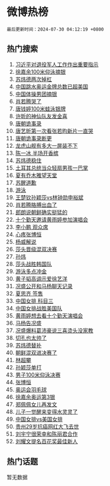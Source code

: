 # 微博热榜

`最后更新时间：2024-07-30 04:12:19 +0800`

## 热门搜索

1. [习近平对退役军人工作作出重要指示](https://m.weibo.cn/search?containerid=100103type%3D1%26t%3D10%26q%3D%23%E4%B9%A0%E8%BF%91%E5%B9%B3%E5%AF%B9%E9%80%80%E5%BD%B9%E5%86%9B%E4%BA%BA%E5%B7%A5%E4%BD%9C%E4%BD%9C%E5%87%BA%E9%87%8D%E8%A6%81%E6%8C%87%E7%A4%BA%23&stream_entry_id=51&isnewpage=1&extparam=seat%3D1%26c_type%3D51%26pos%3D0%26q%3D%2523%25E4%25B9%25A0%25E8%25BF%2591%25E5%25B9%25B3%25E5%25AF%25B9%25E9%2580%2580%25E5%25BD%25B9%25E5%2586%259B%25E4%25BA%25BA%25E5%25B7%25A5%25E4%25BD%259C%25E4%25BD%259C%25E5%2587%25BA%25E9%2587%258D%25E8%25A6%2581%25E6%258C%2587%25E7%25A4%25BA%2523%26cate%3D10103%26dgr%3D0%26filter_type%3Drealtimehot%26stream_entry_id%3D51%26display_time%3D1722283938%26pre_seqid%3D1722283938094014498123)
1. [徐嘉余100米仰泳摘银](https://m.weibo.cn/search?containerid=100103type%3D1%26t%3D10%26q%3D%23%E5%BE%90%E5%98%89%E4%BD%99100%E7%B1%B3%E4%BB%B0%E6%B3%B3%E6%91%98%E9%93%B6%23&stream_entry_id=31&isnewpage=1&extparam=seat%3D1%26c_type%3D31%26flag%3D1%26cate%3D5001%26lcate%3D5001%26band_rank%3D1%26pos%3D0%26q%3D%2523%25E5%25BE%2590%25E5%2598%2589%25E4%25BD%2599100%25E7%25B1%25B3%25E4%25BB%25B0%25E6%25B3%25B3%25E6%2591%2598%25E9%2593%25B6%2523%26stream_entry_id%3D31%26dgr%3D0%26filter_type%3Drealtimehot%26realpos%3D1%26display_time%3D1722283938%26pre_seqid%3D1722283938094014498123)
1. [苏炜德两次掉杠](https://m.weibo.cn/search?containerid=100103type%3D1%26t%3D10%26q%3D%23%E8%8B%8F%E7%82%9C%E5%BE%B7%E4%B8%A4%E6%AC%A1%E6%8E%89%E6%9D%A0%23&stream_entry_id=31&isnewpage=1&extparam=seat%3D1%26c_type%3D31%26flag%3D2%26cate%3D5001%26lcate%3D5001%26band_rank%3D2%26pos%3D1%26q%3D%2523%25E8%258B%258F%25E7%2582%259C%25E5%25BE%25B7%25E4%25B8%25A4%25E6%25AC%25A1%25E6%258E%2589%25E6%259D%25A0%2523%26stream_entry_id%3D31%26dgr%3D0%26filter_type%3Drealtimehot%26realpos%3D2%26display_time%3D1722283938%26pre_seqid%3D1722283938094014498123)
1. [中国跳水奥运金牌总数已超美国](https://m.weibo.cn/search?containerid=100103type%3D1%26t%3D10%26q%3D%23%E4%B8%AD%E5%9B%BD%E8%B7%B3%E6%B0%B4%E5%A5%A5%E8%BF%90%E9%87%91%E7%89%8C%E6%80%BB%E6%95%B0%E5%B7%B2%E8%B6%85%E7%BE%8E%E5%9B%BD%23&stream_entry_id=31&isnewpage=1&extparam=seat%3D1%26c_type%3D31%26flag%3D0%26cate%3D5001%26lcate%3D5001%26band_rank%3D3%26pos%3D2%26q%3D%2523%25E4%25B8%25AD%25E5%259B%25BD%25E8%25B7%25B3%25E6%25B0%25B4%25E5%25A5%25A5%25E8%25BF%2590%25E9%2587%2591%25E7%2589%258C%25E6%2580%25BB%25E6%2595%25B0%25E5%25B7%25B2%25E8%25B6%2585%25E7%25BE%258E%25E5%259B%25BD%2523%26stream_entry_id%3D31%26dgr%3D0%26filter_type%3Drealtimehot%26realpos%3D3%26display_time%3D1722283938%26pre_seqid%3D1722283938094014498123)
1. [中国体操男团摘银](https://m.weibo.cn/search?containerid=100103type%3D1%26t%3D10%26q%3D%23%E4%B8%AD%E5%9B%BD%E4%BD%93%E6%93%8D%E7%94%B7%E5%9B%A2%E6%91%98%E9%93%B6%23&stream_entry_id=31&isnewpage=1&extparam=seat%3D1%26c_type%3D31%26flag%3D16%26cate%3D5001%26lcate%3D5001%26band_rank%3D4%26pos%3D3%26q%3D%2523%25E4%25B8%25AD%25E5%259B%25BD%25E4%25BD%2593%25E6%2593%258D%25E7%2594%25B7%25E5%259B%25A2%25E6%2591%2598%25E9%2593%25B6%2523%26stream_entry_id%3D31%26dgr%3D0%26filter_type%3Drealtimehot%26realpos%3D4%26display_time%3D1722283938%26pre_seqid%3D1722283938094014498123)
1. [肖若腾哭了](https://m.weibo.cn/search?containerid=100103type%3D1%26t%3D10%26q%3D%23%E8%82%96%E8%8B%A5%E8%85%BE%E5%93%AD%E4%BA%86%23&stream_entry_id=31&isnewpage=1&extparam=seat%3D1%26c_type%3D31%26flag%3D2%26cate%3D5001%26lcate%3D5001%26band_rank%3D5%26pos%3D4%26q%3D%2523%25E8%2582%2596%25E8%258B%25A5%25E8%2585%25BE%25E5%2593%25AD%25E4%25BA%2586%2523%26stream_entry_id%3D31%26dgr%3D0%26filter_type%3Drealtimehot%26realpos%3D5%26display_time%3D1722283938%26pre_seqid%3D1722283938094014498123)
1. [唐钱婷100米蛙泳银牌](https://m.weibo.cn/search?containerid=100103type%3D1%26t%3D10%26q%3D%E5%94%90%E9%92%B1%E5%A9%B7100%E7%B1%B3%E8%9B%99%E6%B3%B3%E9%93%B6%E7%89%8C&stream_entry_id=31&isnewpage=1&extparam=seat%3D1%26c_type%3D31%26flag%3D1%26cate%3D5001%26lcate%3D5001%26band_rank%3D6%26pos%3D5%26q%3D%25E5%2594%2590%25E9%2592%25B1%25E5%25A9%25B7100%25E7%25B1%25B3%25E8%259B%2599%25E6%25B3%25B3%25E9%2593%25B6%25E7%2589%258C%26stream_entry_id%3D31%26dgr%3D0%26filter_type%3Drealtimehot%26realpos%3D6%26display_time%3D1722283938%26pre_seqid%3D1722283938094014498123)
1. [许昕的神仙队友发金喜](https://m.weibo.cn/search?containerid=100103type%3D1%26t%3D10%26q%3D%23%E8%AE%B8%E6%98%95%E7%9A%84%E7%A5%9E%E4%BB%99%E9%98%9F%E5%8F%8B%E5%8F%91%E9%87%91%E5%96%9C%23&stream_entry_id=31&isnewpage=1&extparam=seat%3D1%26c_type%3D31%26cate%3D5001%26lcate%3D5001%26stream_entry_id%3D31%26topic_ad%3D1%26pos%3D6%26filter_type%3Drealtimehot%26is_ad_pos%3D1%26q%3D%2523%25E8%25AE%25B8%25E6%2598%2595%25E7%259A%2584%25E7%25A5%259E%25E4%25BB%2599%25E9%2598%259F%25E5%258F%258B%25E5%258F%2591%25E9%2587%2591%25E5%2596%259C%2523%26dgr%3D0%26adid%3D248521%26band_rank%3D7%26display_time%3D1722283938%26pre_seqid%3D1722283938094014498123)
1. [唐朝诡事录](https://m.weibo.cn/search?containerid=100103type%3D1%26t%3D10%26q%3D%E5%94%90%E6%9C%9D%E8%AF%A1%E4%BA%8B%E5%BD%95&stream_entry_id=31&isnewpage=1&extparam=seat%3D1%26c_type%3D31%26flag%3D0%26cate%3D5001%26lcate%3D5001%26band_rank%3D7%26pos%3D7%26q%3D%25E5%2594%2590%25E6%259C%259D%25E8%25AF%25A1%25E4%25BA%258B%25E5%25BD%2595%26stream_entry_id%3D31%26dgr%3D0%26filter_type%3Drealtimehot%26realpos%3D7%26display_time%3D1722283938%26pre_seqid%3D1722283938094014498123)
1. [唐艺昕第一次看张若昀新片一直哭](https://m.weibo.cn/search?containerid=100103type%3D1%26t%3D10%26q%3D%23%E5%94%90%E8%89%BA%E6%98%95%E7%AC%AC%E4%B8%80%E6%AC%A1%E7%9C%8B%E5%BC%A0%E8%8B%A5%E6%98%80%E6%96%B0%E7%89%87%E4%B8%80%E7%9B%B4%E5%93%AD%23&stream_entry_id=31&isnewpage=1&extparam=seat%3D1%26c_type%3D31%26flag%3D2%26cate%3D5001%26lcate%3D5001%26band_rank%3D8%26pos%3D8%26q%3D%2523%25E5%2594%2590%25E8%2589%25BA%25E6%2598%2595%25E7%25AC%25AC%25E4%25B8%2580%25E6%25AC%25A1%25E7%259C%258B%25E5%25BC%25A0%25E8%258B%25A5%25E6%2598%2580%25E6%2596%25B0%25E7%2589%2587%25E4%25B8%2580%25E7%259B%25B4%25E5%2593%25AD%2523%26stream_entry_id%3D31%26dgr%3D0%26filter_type%3Drealtimehot%26realpos%3D8%26display_time%3D1722283938%26pre_seqid%3D1722283938094014498123)
1. [唐朝诡事录断更](https://m.weibo.cn/search?containerid=100103type%3D1%26t%3D10%26q%3D%E5%94%90%E6%9C%9D%E8%AF%A1%E4%BA%8B%E5%BD%95%E6%96%AD%E6%9B%B4&stream_entry_id=31&isnewpage=1&extparam=seat%3D1%26c_type%3D31%26flag%3D2%26cate%3D5001%26lcate%3D5001%26band_rank%3D9%26pos%3D9%26q%3D%25E5%2594%2590%25E6%259C%259D%25E8%25AF%25A1%25E4%25BA%258B%25E5%25BD%2595%25E6%2596%25AD%25E6%259B%25B4%26stream_entry_id%3D31%26dgr%3D0%26filter_type%3Drealtimehot%26realpos%3D9%26display_time%3D1722283938%26pre_seqid%3D1722283938094014498123)
1. [龙虎山舰有多大一屏装不下](https://m.weibo.cn/search?containerid=100103type%3D1%26t%3D10%26q%3D%23%E9%BE%99%E8%99%8E%E5%B1%B1%E8%88%B0%E6%9C%89%E5%A4%9A%E5%A4%A7%E4%B8%80%E5%B1%8F%E8%A3%85%E4%B8%8D%E4%B8%8B%23&stream_entry_id=31&isnewpage=1&extparam=seat%3D1%26c_type%3D31%26flag%3D0%26cate%3D5001%26lcate%3D5001%26band_rank%3D10%26pos%3D10%26q%3D%2523%25E9%25BE%2599%25E8%2599%258E%25E5%25B1%25B1%25E8%2588%25B0%25E6%259C%2589%25E5%25A4%259A%25E5%25A4%25A7%25E4%25B8%2580%25E5%25B1%258F%25E8%25A3%2585%25E4%25B8%258D%25E4%25B8%258B%2523%26stream_entry_id%3D31%26dgr%3D0%26filter_type%3Drealtimehot%26realpos%3D10%26display_time%3D1722283938%26pre_seqid%3D1722283938094014498123)
1. [陈一冰 半场开香槟](https://m.weibo.cn/search?containerid=100103type%3D1%26t%3D10%26q%3D%E9%99%88%E4%B8%80%E5%86%B0+%E5%8D%8A%E5%9C%BA%E5%BC%80%E9%A6%99%E6%A7%9F&stream_entry_id=31&isnewpage=1&extparam=seat%3D1%26c_type%3D31%26flag%3D1%26cate%3D5001%26lcate%3D5001%26band_rank%3D11%26pos%3D11%26q%3D%25E9%2599%2588%25E4%25B8%2580%25E5%2586%25B0%2520%25E5%258D%258A%25E5%259C%25BA%25E5%25BC%2580%25E9%25A6%2599%25E6%25A7%259F%26stream_entry_id%3D31%26dgr%3D0%26filter_type%3Drealtimehot%26realpos%3D11%26display_time%3D1722283938%26pre_seqid%3D1722283938094014498123)
1. [苏炜德稳住](https://m.weibo.cn/search?containerid=100103type%3D1%26t%3D10%26q%3D%E8%8B%8F%E7%82%9C%E5%BE%B7%E7%A8%B3%E4%BD%8F&stream_entry_id=31&isnewpage=1&extparam=seat%3D1%26c_type%3D31%26flag%3D0%26cate%3D5001%26lcate%3D5001%26band_rank%3D12%26pos%3D12%26q%3D%25E8%258B%258F%25E7%2582%259C%25E5%25BE%25B7%25E7%25A8%25B3%25E4%25BD%258F%26stream_entry_id%3D31%26dgr%3D0%26filter_type%3Drealtimehot%26realpos%3D12%26display_time%3D1722283938%26pre_seqid%3D1722283938094014498123)
1. [土耳其总统当众轻扇男孩一巴掌](https://m.weibo.cn/search?containerid=100103type%3D1%26t%3D10%26q%3D%23%E5%9C%9F%E8%80%B3%E5%85%B6%E6%80%BB%E7%BB%9F%E5%BD%93%E4%BC%97%E8%BD%BB%E6%89%87%E7%94%B7%E5%AD%A9%E4%B8%80%E5%B7%B4%E6%8E%8C%23&stream_entry_id=31&isnewpage=1&extparam=seat%3D1%26c_type%3D31%26flag%3D0%26cate%3D5001%26lcate%3D5001%26band_rank%3D13%26pos%3D13%26q%3D%2523%25E5%259C%259F%25E8%2580%25B3%25E5%2585%25B6%25E6%2580%25BB%25E7%25BB%259F%25E5%25BD%2593%25E4%25BC%2597%25E8%25BD%25BB%25E6%2589%2587%25E7%2594%25B7%25E5%25AD%25A9%25E4%25B8%2580%25E5%25B7%25B4%25E6%258E%258C%2523%26stream_entry_id%3D31%26dgr%3D0%26filter_type%3Drealtimehot%26realpos%3D13%26display_time%3D1722283938%26pre_seqid%3D1722283938094014498123)
1. [夏有乔木雅望天堂](https://m.weibo.cn/search?containerid=100103type%3D1%26t%3D10%26q%3D%23%E5%A4%8F%E6%9C%89%E4%B9%94%E6%9C%A8%E9%9B%85%E6%9C%9B%E5%A4%A9%E5%A0%82%23&stream_entry_id=31&isnewpage=1&extparam=seat%3D1%26c_type%3D31%26flag%3D0%26cate%3D5001%26lcate%3D5001%26band_rank%3D14%26pos%3D14%26q%3D%2523%25E5%25A4%258F%25E6%259C%2589%25E4%25B9%2594%25E6%259C%25A8%25E9%259B%2585%25E6%259C%259B%25E5%25A4%25A9%25E5%25A0%2582%2523%26stream_entry_id%3D31%26dgr%3D0%26filter_type%3Drealtimehot%26realpos%3D14%26display_time%3D1722283938%26pre_seqid%3D1722283938094014498123)
1. [苏醒道歉](https://m.weibo.cn/search?containerid=100103type%3D1%26t%3D10%26q%3D%23%E8%8B%8F%E9%86%92%E9%81%93%E6%AD%89%23&stream_entry_id=31&isnewpage=1&extparam=seat%3D1%26c_type%3D31%26flag%3D0%26cate%3D5001%26lcate%3D5001%26band_rank%3D15%26pos%3D15%26q%3D%2523%25E8%258B%258F%25E9%2586%2592%25E9%2581%2593%25E6%25AD%2589%2523%26stream_entry_id%3D31%26dgr%3D0%26filter_type%3Drealtimehot%26realpos%3D15%26display_time%3D1722283938%26pre_seqid%3D1722283938094014498123)
1. [游泳](https://m.weibo.cn/search?containerid=100103type%3D1%26t%3D10%26q%3D%E6%B8%B8%E6%B3%B3&stream_entry_id=31&isnewpage=1&extparam=seat%3D1%26c_type%3D31%26flag%3D1%26cate%3D5001%26lcate%3D5001%26band_rank%3D16%26pos%3D16%26q%3D%25E6%25B8%25B8%25E6%25B3%25B3%26stream_entry_id%3D31%26dgr%3D0%26filter_type%3Drealtimehot%26realpos%3D16%26display_time%3D1722283938%26pre_seqid%3D1722283938094014498123)
1. [王楚钦孙颖莎vs林钟勋申裕斌](https://m.weibo.cn/search?containerid=100103type%3D1%26t%3D10%26q%3D%E7%8E%8B%E6%A5%9A%E9%92%A6%E5%AD%99%E9%A2%96%E8%8E%8Evs%E6%9E%97%E9%92%9F%E5%8B%8B%E7%94%B3%E8%A3%95%E6%96%8C&stream_entry_id=31&isnewpage=1&extparam=seat%3D1%26c_type%3D31%26flag%3D2%26cate%3D5001%26lcate%3D5001%26band_rank%3D17%26pos%3D17%26q%3D%25E7%258E%258B%25E6%25A5%259A%25E9%2592%25A6%25E5%25AD%2599%25E9%25A2%2596%25E8%258E%258Evs%25E6%259E%2597%25E9%2592%259F%25E5%258B%258B%25E7%2594%25B3%25E8%25A3%2595%25E6%2596%258C%26stream_entry_id%3D31%26dgr%3D0%26filter_type%3Drealtimehot%26realpos%3D17%26display_time%3D1722283938%26pre_seqid%3D1722283938094014498123)
1. [肖若腾胳膊出血了](https://m.weibo.cn/search?containerid=100103type%3D1%26t%3D10%26q%3D%E8%82%96%E8%8B%A5%E8%85%BE%E8%83%B3%E8%86%8A%E5%87%BA%E8%A1%80%E4%BA%86&stream_entry_id=31&isnewpage=1&extparam=seat%3D1%26c_type%3D31%26flag%3D0%26cate%3D5001%26lcate%3D5001%26band_rank%3D18%26pos%3D18%26q%3D%25E8%2582%2596%25E8%258B%25A5%25E8%2585%25BE%25E8%2583%25B3%25E8%2586%258A%25E5%2587%25BA%25E8%25A1%2580%25E4%25BA%2586%26stream_entry_id%3D31%26dgr%3D0%26filter_type%3Drealtimehot%26realpos%3D18%26display_time%3D1722283938%26pre_seqid%3D1722283938094014498123)
1. [郎朗说朝鲜确实挺猛的](https://m.weibo.cn/search?containerid=100103type%3D1%26t%3D10%26q%3D%23%E9%83%8E%E6%9C%97%E8%AF%B4%E6%9C%9D%E9%B2%9C%E7%A1%AE%E5%AE%9E%E6%8C%BA%E7%8C%9B%E7%9A%84%23&stream_entry_id=31&isnewpage=1&extparam=seat%3D1%26c_type%3D31%26flag%3D0%26cate%3D5001%26lcate%3D5001%26band_rank%3D19%26pos%3D19%26q%3D%2523%25E9%2583%258E%25E6%259C%2597%25E8%25AF%25B4%25E6%259C%259D%25E9%25B2%259C%25E7%25A1%25AE%25E5%25AE%259E%25E6%258C%25BA%25E7%258C%259B%25E7%259A%2584%2523%26stream_entry_id%3D31%26dgr%3D0%26filter_type%3Drealtimehot%26realpos%3D19%26display_time%3D1722283938%26pre_seqid%3D1722283938094014498123)
1. [十个勤天邀请黄雨婷参加演唱会](https://m.weibo.cn/search?containerid=100103type%3D1%26t%3D10%26q%3D%E5%8D%81%E4%B8%AA%E5%8B%A4%E5%A4%A9%E9%82%80%E8%AF%B7%E9%BB%84%E9%9B%A8%E5%A9%B7%E5%8F%82%E5%8A%A0%E6%BC%94%E5%94%B1%E4%BC%9A&stream_entry_id=31&isnewpage=1&extparam=seat%3D1%26c_type%3D31%26flag%3D0%26cate%3D5001%26lcate%3D5001%26band_rank%3D20%26pos%3D20%26q%3D%25E5%258D%2581%25E4%25B8%25AA%25E5%258B%25A4%25E5%25A4%25A9%25E9%2582%2580%25E8%25AF%25B7%25E9%25BB%2584%25E9%259B%25A8%25E5%25A9%25B7%25E5%258F%2582%25E5%258A%25A0%25E6%25BC%2594%25E5%2594%25B1%25E4%25BC%259A%26stream_entry_id%3D31%26dgr%3D0%26filter_type%3Drealtimehot%26realpos%3D20%26display_time%3D1722283938%26pre_seqid%3D1722283938094014498123)
1. [李小鹏 观众席](https://m.weibo.cn/search?containerid=100103type%3D1%26t%3D10%26q%3D%E6%9D%8E%E5%B0%8F%E9%B9%8F+%E8%A7%82%E4%BC%97%E5%B8%AD&stream_entry_id=31&isnewpage=1&extparam=seat%3D1%26c_type%3D31%26flag%3D2%26cate%3D5001%26lcate%3D5001%26band_rank%3D21%26pos%3D21%26q%3D%25E6%259D%258E%25E5%25B0%258F%25E9%25B9%258F%2520%25E8%25A7%2582%25E4%25BC%2597%25E5%25B8%25AD%26stream_entry_id%3D31%26dgr%3D0%26filter_type%3Drealtimehot%26realpos%3D21%26display_time%3D1722283938%26pre_seqid%3D1722283938094014498123)
1. [心疼张博恒](https://m.weibo.cn/search?containerid=100103type%3D1%26t%3D10%26q%3D%23%E5%BF%83%E7%96%BC%E5%BC%A0%E5%8D%9A%E6%81%92%23&stream_entry_id=31&isnewpage=1&extparam=seat%3D1%26c_type%3D31%26flag%3D0%26cate%3D5001%26lcate%3D5001%26band_rank%3D22%26pos%3D22%26q%3D%2523%25E5%25BF%2583%25E7%2596%25BC%25E5%25BC%25A0%25E5%258D%259A%25E6%2581%2592%2523%26stream_entry_id%3D31%26dgr%3D0%26filter_type%3Drealtimehot%26realpos%3D22%26display_time%3D1722283938%26pre_seqid%3D1722283938094014498123)
1. [杨威解说](https://m.weibo.cn/search?containerid=100103type%3D1%26t%3D10%26q%3D%E6%9D%A8%E5%A8%81%E8%A7%A3%E8%AF%B4&stream_entry_id=31&isnewpage=1&extparam=seat%3D1%26c_type%3D31%26flag%3D0%26cate%3D5001%26lcate%3D5001%26band_rank%3D23%26pos%3D23%26q%3D%25E6%259D%25A8%25E5%25A8%2581%25E8%25A7%25A3%25E8%25AF%25B4%26stream_entry_id%3D31%26dgr%3D0%26filter_type%3Drealtimehot%26realpos%3D23%26display_time%3D1722283938%26pre_seqid%3D1722283938094014498123)
1. [莎头晋级混双决赛](https://m.weibo.cn/search?containerid=100103type%3D1%26t%3D10%26q%3D%23%E8%8E%8E%E5%A4%B4%E6%99%8B%E7%BA%A7%E6%B7%B7%E5%8F%8C%E5%86%B3%E8%B5%9B%23&stream_entry_id=31&isnewpage=1&extparam=seat%3D1%26c_type%3D31%26flag%3D0%26cate%3D5001%26lcate%3D5001%26band_rank%3D24%26pos%3D24%26q%3D%2523%25E8%258E%258E%25E5%25A4%25B4%25E6%2599%258B%25E7%25BA%25A7%25E6%25B7%25B7%25E5%258F%258C%25E5%2586%25B3%25E8%25B5%259B%2523%26stream_entry_id%3D31%26dgr%3D0%26filter_type%3Drealtimehot%26realpos%3D24%26display_time%3D1722283938%26pre_seqid%3D1722283938094014498123)
1. [孙炜](https://m.weibo.cn/search?containerid=100103type%3D1%26t%3D10%26q%3D%E5%AD%99%E7%82%9C&stream_entry_id=31&isnewpage=1&extparam=seat%3D1%26c_type%3D31%26flag%3D1%26cate%3D5001%26lcate%3D5001%26band_rank%3D25%26pos%3D25%26q%3D%25E5%25AD%2599%25E7%2582%259C%26stream_entry_id%3D31%26dgr%3D0%26filter_type%3Drealtimehot%26realpos%3D25%26display_time%3D1722283938%26pre_seqid%3D1722283938094014498123)
1. [莎头战胜韩国队](https://m.weibo.cn/search?containerid=100103type%3D1%26t%3D10%26q%3D%23%E8%8E%8E%E5%A4%B4%E6%88%98%E8%83%9C%E9%9F%A9%E5%9B%BD%E9%98%9F%23&stream_entry_id=31&isnewpage=1&extparam=seat%3D1%26c_type%3D31%26flag%3D0%26cate%3D5001%26lcate%3D5001%26band_rank%3D26%26pos%3D26%26q%3D%2523%25E8%258E%258E%25E5%25A4%25B4%25E6%2588%2598%25E8%2583%259C%25E9%259F%25A9%25E5%259B%25BD%25E9%2598%259F%2523%26stream_entry_id%3D31%26dgr%3D0%26filter_type%3Drealtimehot%26realpos%3D26%26display_time%3D1722283938%26pre_seqid%3D1722283938094014498123)
1. [游泳多点冲金](https://m.weibo.cn/search?containerid=100103type%3D1%26t%3D10%26q%3D%23%E6%B8%B8%E6%B3%B3%E5%A4%9A%E7%82%B9%E5%86%B2%E9%87%91%23&stream_entry_id=31&isnewpage=1&extparam=seat%3D1%26c_type%3D31%26flag%3D1%26cate%3D5001%26lcate%3D5001%26band_rank%3D27%26pos%3D27%26q%3D%2523%25E6%25B8%25B8%25E6%25B3%25B3%25E5%25A4%259A%25E7%2582%25B9%25E5%2586%25B2%25E9%2587%2591%2523%26stream_entry_id%3D31%26dgr%3D0%26filter_type%3Drealtimehot%26realpos%3D27%26display_time%3D1722283938%26pre_seqid%3D1722283938094014498123)
1. [黄子韬高调示爱徐艺洋](https://m.weibo.cn/search?containerid=100103type%3D1%26t%3D10%26q%3D%E9%BB%84%E5%AD%90%E9%9F%AC%E9%AB%98%E8%B0%83%E7%A4%BA%E7%88%B1%E5%BE%90%E8%89%BA%E6%B4%8B&stream_entry_id=31&isnewpage=1&extparam=seat%3D1%26c_type%3D31%26flag%3D0%26cate%3D5001%26lcate%3D5001%26band_rank%3D28%26pos%3D28%26q%3D%25E9%25BB%2584%25E5%25AD%2590%25E9%259F%25AC%25E9%25AB%2598%25E8%25B0%2583%25E7%25A4%25BA%25E7%2588%25B1%25E5%25BE%2590%25E8%2589%25BA%25E6%25B4%258B%26stream_entry_id%3D31%26dgr%3D0%26filter_type%3Drealtimehot%26realpos%3D28%26display_time%3D1722283938%26pre_seqid%3D1722283938094014498123)
1. [况盛公开和马杨聊天记录](https://m.weibo.cn/search?containerid=100103type%3D1%26t%3D10%26q%3D%23%E5%86%B5%E7%9B%9B%E5%85%AC%E5%BC%80%E5%92%8C%E9%A9%AC%E6%9D%A8%E8%81%8A%E5%A4%A9%E8%AE%B0%E5%BD%95%23&stream_entry_id=31&isnewpage=1&extparam=seat%3D1%26c_type%3D31%26flag%3D0%26cate%3D5001%26lcate%3D5001%26band_rank%3D29%26pos%3D29%26q%3D%2523%25E5%2586%25B5%25E7%259B%259B%25E5%2585%25AC%25E5%25BC%2580%25E5%2592%258C%25E9%25A9%25AC%25E6%259D%25A8%25E8%2581%258A%25E5%25A4%25A9%25E8%25AE%25B0%25E5%25BD%2595%2523%26stream_entry_id%3D31%26dgr%3D0%26filter_type%3Drealtimehot%26realpos%3D29%26display_time%3D1722283938%26pre_seqid%3D1722283938094014498123)
1. [夏思齐 签售](https://m.weibo.cn/search?containerid=100103type%3D1%26t%3D10%26q%3D%E5%A4%8F%E6%80%9D%E9%BD%90+%E7%AD%BE%E5%94%AE&stream_entry_id=31&isnewpage=1&extparam=seat%3D1%26c_type%3D31%26flag%3D0%26cate%3D5001%26lcate%3D5001%26band_rank%3D30%26pos%3D30%26q%3D%25E5%25A4%258F%25E6%2580%259D%25E9%25BD%2590%2520%25E7%25AD%25BE%25E5%2594%25AE%26stream_entry_id%3D31%26dgr%3D0%26filter_type%3Drealtimehot%26realpos%3D30%26display_time%3D1722283938%26pre_seqid%3D1722283938094014498123)
1. [中国女排 科目三](https://m.weibo.cn/search?containerid=100103type%3D1%26t%3D10%26q%3D%E4%B8%AD%E5%9B%BD%E5%A5%B3%E6%8E%92+%E7%A7%91%E7%9B%AE%E4%B8%89&stream_entry_id=31&isnewpage=1&extparam=seat%3D1%26c_type%3D31%26flag%3D0%26cate%3D5001%26lcate%3D5001%26band_rank%3D31%26pos%3D31%26q%3D%25E4%25B8%25AD%25E5%259B%25BD%25E5%25A5%25B3%25E6%258E%2592%2520%25E7%25A7%2591%25E7%259B%25AE%25E4%25B8%2589%26stream_entry_id%3D31%26dgr%3D0%26filter_type%3Drealtimehot%26realpos%3D31%26display_time%3D1722283938%26pre_seqid%3D1722283938094014498123)
1. [中国女排战胜美国队](https://m.weibo.cn/search?containerid=100103type%3D1%26t%3D10%26q%3D%E4%B8%AD%E5%9B%BD%E5%A5%B3%E6%8E%92%E6%88%98%E8%83%9C%E7%BE%8E%E5%9B%BD%E9%98%9F&stream_entry_id=31&isnewpage=1&extparam=seat%3D1%26c_type%3D31%26flag%3D0%26cate%3D5001%26lcate%3D5001%26band_rank%3D32%26pos%3D32%26q%3D%25E4%25B8%25AD%25E5%259B%25BD%25E5%25A5%25B3%25E6%258E%2592%25E6%2588%2598%25E8%2583%259C%25E7%25BE%258E%25E5%259B%25BD%25E9%2598%259F%26stream_entry_id%3D31%26dgr%3D0%26filter_type%3Drealtimehot%26realpos%3D32%26display_time%3D1722283938%26pre_seqid%3D1722283938094014498123)
1. [黄雨婷想去看十个勤天演唱会](https://m.weibo.cn/search?containerid=100103type%3D1%26t%3D10%26q%3D%23%E9%BB%84%E9%9B%A8%E5%A9%B7%E6%83%B3%E5%8E%BB%E7%9C%8B%E5%8D%81%E4%B8%AA%E5%8B%A4%E5%A4%A9%E6%BC%94%E5%94%B1%E4%BC%9A%23&stream_entry_id=31&isnewpage=1&extparam=seat%3D1%26c_type%3D31%26flag%3D0%26cate%3D5001%26lcate%3D5001%26band_rank%3D33%26pos%3D33%26q%3D%2523%25E9%25BB%2584%25E9%259B%25A8%25E5%25A9%25B7%25E6%2583%25B3%25E5%258E%25BB%25E7%259C%258B%25E5%258D%2581%25E4%25B8%25AA%25E5%258B%25A4%25E5%25A4%25A9%25E6%25BC%2594%25E5%2594%25B1%25E4%25BC%259A%2523%26stream_entry_id%3D31%26dgr%3D0%26filter_type%3Drealtimehot%26realpos%3D33%26display_time%3D1722283938%26pre_seqid%3D1722283938094014498123)
1. [马杨告况盛](https://m.weibo.cn/search?containerid=100103type%3D1%26t%3D10%26q%3D%23%E9%A9%AC%E6%9D%A8%E5%91%8A%E5%86%B5%E7%9B%9B%23&stream_entry_id=31&isnewpage=1&extparam=seat%3D1%26c_type%3D31%26flag%3D0%26cate%3D5001%26lcate%3D5001%26band_rank%3D34%26pos%3D34%26q%3D%2523%25E9%25A9%25AC%25E6%259D%25A8%25E5%2591%258A%25E5%2586%25B5%25E7%259B%259B%2523%26stream_entry_id%3D31%26dgr%3D0%26filter_type%3Drealtimehot%26realpos%3D34%26display_time%3D1722283938%26pre_seqid%3D1722283938094014498123)
1. [况盛爆料葛沛豪说三喜烫头没家教](https://m.weibo.cn/search?containerid=100103type%3D1%26t%3D10%26q%3D%23%E5%86%B5%E7%9B%9B%E7%88%86%E6%96%99%E8%91%9B%E6%B2%9B%E8%B1%AA%E8%AF%B4%E4%B8%89%E5%96%9C%E7%83%AB%E5%A4%B4%E6%B2%A1%E5%AE%B6%E6%95%99%23&stream_entry_id=31&isnewpage=1&extparam=seat%3D1%26c_type%3D31%26flag%3D0%26cate%3D5001%26lcate%3D5001%26band_rank%3D35%26pos%3D35%26q%3D%2523%25E5%2586%25B5%25E7%259B%259B%25E7%2588%2586%25E6%2596%2599%25E8%2591%259B%25E6%25B2%259B%25E8%25B1%25AA%25E8%25AF%25B4%25E4%25B8%2589%25E5%2596%259C%25E7%2583%25AB%25E5%25A4%25B4%25E6%25B2%25A1%25E5%25AE%25B6%25E6%2595%2599%2523%26stream_entry_id%3D31%26dgr%3D0%26filter_type%3Drealtimehot%26realpos%3D35%26display_time%3D1722283938%26pre_seqid%3D1722283938094014498123)
1. [切孔也太帅了](https://m.weibo.cn/search?containerid=100103type%3D1%26t%3D10%26q%3D%E5%88%87%E5%AD%94%E4%B9%9F%E5%A4%AA%E5%B8%85%E4%BA%86&stream_entry_id=31&isnewpage=1&extparam=seat%3D1%26c_type%3D31%26flag%3D1%26cate%3D5001%26lcate%3D5001%26band_rank%3D36%26pos%3D36%26q%3D%25E5%2588%2587%25E5%25AD%2594%25E4%25B9%259F%25E5%25A4%25AA%25E5%25B8%2585%25E4%25BA%2586%26stream_entry_id%3D31%26dgr%3D0%26filter_type%3Drealtimehot%26realpos%3D36%26display_time%3D1722283938%26pre_seqid%3D1722283938094014498123)
1. [苏炜德替补](https://m.weibo.cn/search?containerid=100103type%3D1%26t%3D10%26q%3D%E8%8B%8F%E7%82%9C%E5%BE%B7%E6%9B%BF%E8%A1%A5&stream_entry_id=31&isnewpage=1&extparam=seat%3D1%26c_type%3D31%26flag%3D1%26cate%3D5001%26lcate%3D5001%26band_rank%3D37%26pos%3D37%26q%3D%25E8%258B%258F%25E7%2582%259C%25E5%25BE%25B7%25E6%259B%25BF%25E8%25A1%25A5%26stream_entry_id%3D31%26dgr%3D0%26filter_type%3Drealtimehot%26realpos%3D37%26display_time%3D1722283938%26pre_seqid%3D1722283938094014498123)
1. [朝鲜混双进决赛了](https://m.weibo.cn/search?containerid=100103type%3D1%26t%3D10%26q%3D%23%E6%9C%9D%E9%B2%9C%E6%B7%B7%E5%8F%8C%E8%BF%9B%E5%86%B3%E8%B5%9B%E4%BA%86%23&stream_entry_id=31&isnewpage=1&extparam=seat%3D1%26c_type%3D31%26flag%3D0%26cate%3D5001%26lcate%3D5001%26band_rank%3D38%26pos%3D38%26q%3D%2523%25E6%259C%259D%25E9%25B2%259C%25E6%25B7%25B7%25E5%258F%258C%25E8%25BF%259B%25E5%2586%25B3%25E8%25B5%259B%25E4%25BA%2586%2523%26stream_entry_id%3D31%26dgr%3D0%26filter_type%3Drealtimehot%26realpos%3D38%26display_time%3D1722283938%26pre_seqid%3D1722283938094014498123)
1. [林超攀](https://m.weibo.cn/search?containerid=100103type%3D1%26t%3D10%26q%3D%E6%9E%97%E8%B6%85%E6%94%80&stream_entry_id=31&isnewpage=1&extparam=seat%3D1%26c_type%3D31%26flag%3D1%26cate%3D5001%26lcate%3D5001%26band_rank%3D39%26pos%3D39%26q%3D%25E6%259E%2597%25E8%25B6%2585%25E6%2594%2580%26stream_entry_id%3D31%26dgr%3D0%26filter_type%3Drealtimehot%26realpos%3D39%26display_time%3D1722283938%26pre_seqid%3D1722283938094014498123)
1. [孙颖莎单打](https://m.weibo.cn/search?containerid=100103type%3D1%26t%3D10%26q%3D%E5%AD%99%E9%A2%96%E8%8E%8E%E5%8D%95%E6%89%93&stream_entry_id=31&isnewpage=1&extparam=seat%3D1%26c_type%3D31%26flag%3D0%26cate%3D5001%26lcate%3D5001%26band_rank%3D40%26pos%3D40%26q%3D%25E5%25AD%2599%25E9%25A2%2596%25E8%258E%258E%25E5%258D%2595%25E6%2589%2593%26stream_entry_id%3D31%26dgr%3D0%26filter_type%3Drealtimehot%26realpos%3D40%26display_time%3D1722283938%26pre_seqid%3D1722283938094014498123)
1. [男子100米仰泳决赛](https://m.weibo.cn/search?containerid=100103type%3D1%26t%3D10%26q%3D%23%E7%94%B7%E5%AD%90100%E7%B1%B3%E4%BB%B0%E6%B3%B3%E5%86%B3%E8%B5%9B%23&stream_entry_id=31&isnewpage=1&extparam=seat%3D1%26c_type%3D31%26flag%3D1%26cate%3D5001%26lcate%3D5001%26band_rank%3D41%26pos%3D41%26q%3D%2523%25E7%2594%25B7%25E5%25AD%2590100%25E7%25B1%25B3%25E4%25BB%25B0%25E6%25B3%25B3%25E5%2586%25B3%25E8%25B5%259B%2523%26stream_entry_id%3D31%26dgr%3D0%26filter_type%3Drealtimehot%26realpos%3D41%26display_time%3D1722283938%26pre_seqid%3D1722283938094014498123)
1. [张博恒](https://m.weibo.cn/search?containerid=100103type%3D1%26t%3D10%26q%3D%E5%BC%A0%E5%8D%9A%E6%81%92&stream_entry_id=31&isnewpage=1&extparam=seat%3D1%26c_type%3D31%26flag%3D0%26cate%3D5001%26lcate%3D5001%26band_rank%3D42%26pos%3D42%26q%3D%25E5%25BC%25A0%25E5%258D%259A%25E6%2581%2592%26stream_entry_id%3D31%26dgr%3D0%26filter_type%3Drealtimehot%26realpos%3D42%26display_time%3D1722283938%26pre_seqid%3D1722283938094014498123)
1. [奥运会羽毛球](https://m.weibo.cn/search?containerid=100103type%3D1%26t%3D10%26q%3D%23%E5%A5%A5%E8%BF%90%E4%BC%9A%E7%BE%BD%E6%AF%9B%E7%90%83%23&stream_entry_id=31&isnewpage=1&extparam=seat%3D1%26c_type%3D31%26flag%3D1%26cate%3D5001%26lcate%3D5001%26band_rank%3D43%26pos%3D43%26q%3D%2523%25E5%25A5%25A5%25E8%25BF%2590%25E4%25BC%259A%25E7%25BE%25BD%25E6%25AF%259B%25E7%2590%2583%2523%26stream_entry_id%3D31%26dgr%3D0%26filter_type%3Drealtimehot%26realpos%3D43%26display_time%3D1722283938%26pre_seqid%3D1722283938094014498123)
1. [徐嘉余奥运第3银](https://m.weibo.cn/search?containerid=100103type%3D1%26t%3D10%26q%3D%23%E5%BE%90%E5%98%89%E4%BD%99%E5%A5%A5%E8%BF%90%E7%AC%AC3%E9%93%B6%23&stream_entry_id=31&isnewpage=1&extparam=seat%3D1%26c_type%3D31%26flag%3D1%26cate%3D5001%26lcate%3D5001%26band_rank%3D44%26pos%3D44%26q%3D%2523%25E5%25BE%2590%25E5%2598%2589%25E4%25BD%2599%25E5%25A5%25A5%25E8%25BF%2590%25E7%25AC%25AC3%25E9%2593%25B6%2523%26stream_entry_id%3D31%26dgr%3D0%26filter_type%3Drealtimehot%26realpos%3D44%26display_time%3D1722283938%26pre_seqid%3D1722283938094014498123)
1. [郑佩佩女儿再发文](https://m.weibo.cn/search?containerid=100103type%3D1%26t%3D10%26q%3D%23%E9%83%91%E4%BD%A9%E4%BD%A9%E5%A5%B3%E5%84%BF%E5%86%8D%E5%8F%91%E6%96%87%23&stream_entry_id=31&isnewpage=1&extparam=seat%3D1%26c_type%3D31%26flag%3D0%26cate%3D5001%26lcate%3D5001%26band_rank%3D45%26pos%3D45%26q%3D%2523%25E9%2583%2591%25E4%25BD%25A9%25E4%25BD%25A9%25E5%25A5%25B3%25E5%2584%25BF%25E5%2586%258D%25E5%258F%2591%25E6%2596%2587%2523%26stream_entry_id%3D31%26dgr%3D0%26filter_type%3Drealtimehot%26realpos%3D45%26display_time%3D1722283938%26pre_seqid%3D1722283938094014498123)
1. [儿子一觉醒来变得水灵灵了](https://m.weibo.cn/search?containerid=100103type%3D1%26t%3D10%26q%3D%23%E5%84%BF%E5%AD%90%E4%B8%80%E8%A7%89%E9%86%92%E6%9D%A5%E5%8F%98%E5%BE%97%E6%B0%B4%E7%81%B5%E7%81%B5%E4%BA%86%23&stream_entry_id=31&isnewpage=1&extparam=seat%3D1%26c_type%3D31%26flag%3D0%26cate%3D5001%26lcate%3D5001%26band_rank%3D46%26pos%3D46%26q%3D%2523%25E5%2584%25BF%25E5%25AD%2590%25E4%25B8%2580%25E8%25A7%2589%25E9%2586%2592%25E6%259D%25A5%25E5%258F%2598%25E5%25BE%2597%25E6%25B0%25B4%25E7%2581%25B5%25E7%2581%25B5%25E4%25BA%2586%2523%26stream_entry_id%3D31%26dgr%3D0%26filter_type%3Drealtimehot%26realpos%3D46%26display_time%3D1722283938%26pre_seqid%3D1722283938094014498123)
1. [中国女排vs美国女排](https://m.weibo.cn/search?containerid=100103type%3D1%26t%3D10%26q%3D%23%E4%B8%AD%E5%9B%BD%E5%A5%B3%E6%8E%92vs%E7%BE%8E%E5%9B%BD%E5%A5%B3%E6%8E%92%23&stream_entry_id=31&isnewpage=1&extparam=seat%3D1%26c_type%3D31%26flag%3D0%26cate%3D5001%26lcate%3D5001%26band_rank%3D47%26pos%3D47%26q%3D%2523%25E4%25B8%25AD%25E5%259B%25BD%25E5%25A5%25B3%25E6%258E%2592vs%25E7%25BE%258E%25E5%259B%25BD%25E5%25A5%25B3%25E6%258E%2592%2523%26stream_entry_id%3D31%26dgr%3D0%26filter_type%3Drealtimehot%26realpos%3D47%26display_time%3D1722283938%26pre_seqid%3D1722283938094014498123)
1. [贵州29岁抗癌网红大飞去世](https://m.weibo.cn/search?containerid=100103type%3D1%26t%3D10%26q%3D%23%E8%B4%B5%E5%B7%9E29%E5%B2%81%E6%8A%97%E7%99%8C%E7%BD%91%E7%BA%A2%E5%A4%A7%E9%A3%9E%E5%8E%BB%E4%B8%96%23&stream_entry_id=31&isnewpage=1&extparam=seat%3D1%26c_type%3D31%26flag%3D0%26cate%3D5001%26lcate%3D5001%26band_rank%3D48%26pos%3D48%26q%3D%2523%25E8%25B4%25B5%25E5%25B7%259E29%25E5%25B2%2581%25E6%258A%2597%25E7%2599%258C%25E7%25BD%2591%25E7%25BA%25A2%25E5%25A4%25A7%25E9%25A3%259E%25E5%258E%25BB%25E4%25B8%2596%2523%26stream_entry_id%3D31%26dgr%3D0%26filter_type%3Drealtimehot%26realpos%3D48%26display_time%3D1722283938%26pre_seqid%3D1722283938094014498123)
1. [刘宇宁很荣幸和陈丽君合作](https://m.weibo.cn/search?containerid=100103type%3D1%26t%3D10%26q%3D%23%E5%88%98%E5%AE%87%E5%AE%81%E5%BE%88%E8%8D%A3%E5%B9%B8%E5%92%8C%E9%99%88%E4%B8%BD%E5%90%9B%E5%90%88%E4%BD%9C%23&stream_entry_id=31&isnewpage=1&extparam=seat%3D1%26c_type%3D31%26flag%3D1%26cate%3D5001%26lcate%3D5001%26band_rank%3D49%26pos%3D49%26q%3D%2523%25E5%2588%2598%25E5%25AE%2587%25E5%25AE%2581%25E5%25BE%2588%25E8%258D%25A3%25E5%25B9%25B8%25E5%2592%258C%25E9%2599%2588%25E4%25B8%25BD%25E5%2590%259B%25E5%2590%2588%25E4%25BD%259C%2523%26stream_entry_id%3D31%26dgr%3D0%26filter_type%3Drealtimehot%26realpos%3D49%26display_time%3D1722283938%26pre_seqid%3D1722283938094014498123)
1. [刘耀文提名百花奖最佳新人](https://m.weibo.cn/search?containerid=100103type%3D1%26t%3D10%26q%3D%E5%88%98%E8%80%80%E6%96%87%E6%8F%90%E5%90%8D%E7%99%BE%E8%8A%B1%E5%A5%96%E6%9C%80%E4%BD%B3%E6%96%B0%E4%BA%BA&stream_entry_id=31&isnewpage=1&extparam=seat%3D1%26c_type%3D31%26flag%3D0%26cate%3D5001%26lcate%3D5001%26band_rank%3D50%26pos%3D50%26q%3D%25E5%2588%2598%25E8%2580%2580%25E6%2596%2587%25E6%258F%2590%25E5%2590%258D%25E7%2599%25BE%25E8%258A%25B1%25E5%25A5%2596%25E6%259C%2580%25E4%25BD%25B3%25E6%2596%25B0%25E4%25BA%25BA%26stream_entry_id%3D31%26dgr%3D0%26filter_type%3Drealtimehot%26realpos%3D50%26display_time%3D1722283938%26pre_seqid%3D1722283938094014498123)

## 热门话题

暂无数据
